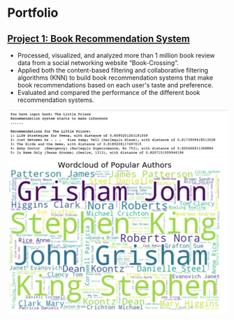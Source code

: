 # Portfolio


## [Project 1: Book Recommendation System](https://github.com/ShibiIU/Book-Recommendation-System)
- Processed, visualized, and analyzed more than 1 million book review data from a social networking website “Book-Crossing”.
- Applied both the content-based filtering and collaborative filtering algorithms (KNN) to build book recommendation systems that make book recommendations based on each user's taste and preference.
- Evaluated and compared the performance of the different book recommendation systems.


![](https://github.com/ShibiIU/Portfolio/blob/main/images/BookRecom.png)
![](https://github.com/ShibiIU/Portfolio/blob/main/images/wordcloud2.png)
